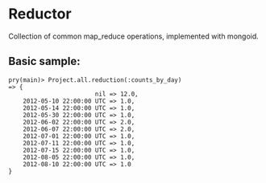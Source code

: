 Reductor
========

Collection of common map_reduce operations, implemented with mongoid. 
## Basic sample:

```
pry(main)> Project.all.reduction(:counts_by_day)
=> {
                        nil => 12.0,
    2012-05-10 22:00:00 UTC => 1.0,
    2012-05-14 22:00:00 UTC => 1.0,
    2012-05-30 22:00:00 UTC => 1.0,
    2012-06-02 22:00:00 UTC => 2.0,
    2012-06-07 22:00:00 UTC => 2.0,
    2012-07-01 22:00:00 UTC => 1.0,
    2012-07-11 22:00:00 UTC => 1.0,
    2012-07-15 22:00:00 UTC => 1.0,
    2012-08-05 22:00:00 UTC => 1.0,
    2012-08-10 22:00:00 UTC => 1.0
}

```
